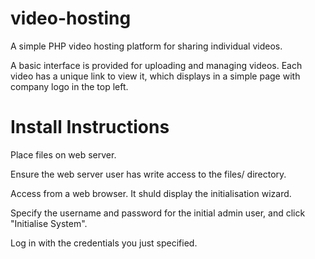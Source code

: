 # video-hosting
A simple PHP video hosting platform for sharing individual videos.

A basic interface is provided for uploading and managing videos. Each video has a unique link to view it, which displays in a simple page with company logo in the top left.

# Install Instructions
Place files on web server.

Ensure the web server user has write access to the files/ directory.

Access from a web browser. It shuld display the initialisation wizard.

Specify the username and password for the initial admin user, and click "Initialise System".

Log in with the credentials you just specified.